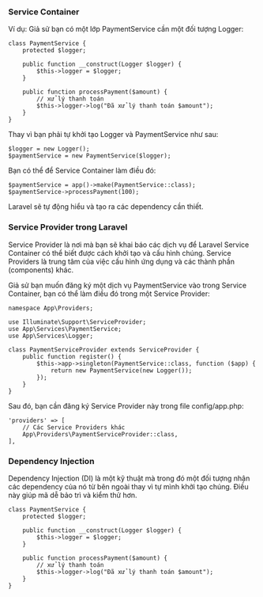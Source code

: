 ### Service Container
Ví dụ:
Giả sử bạn có một lớp PaymentService cần một đối tượng Logger:

```
class PaymentService {
    protected $logger;

    public function __construct(Logger $logger) {
        $this->logger = $logger;
    }

    public function processPayment($amount) {
        // xử lý thanh toán
        $this->logger->log("Đã xử lý thanh toán $amount");
    }
}
```
Thay vì bạn phải tự khởi tạo Logger và PaymentService như sau:

```
$logger = new Logger();
$paymentService = new PaymentService($logger);
```

Bạn có thể để Service Container làm điều đó:
```
$paymentService = app()->make(PaymentService::class);
$paymentService->processPayment(100);
```
Laravel sẽ tự động hiểu và tạo ra các dependency cần thiết.

### Service Provider trong Laravel
Service Provider là nơi mà bạn sẽ khai báo các dịch vụ để Laravel Service Container có thể biết được cách khởi tạo và cấu hình chúng. Service Providers là trung tâm của việc cấu hình ứng dụng và các thành phần (components) khác.

Giả sử bạn muốn đăng ký một dịch vụ PaymentService vào trong Service Container, bạn có thể làm điều đó trong một Service Provider:
```
namespace App\Providers;

use Illuminate\Support\ServiceProvider;
use App\Services\PaymentService;
use App\Services\Logger;

class PaymentServiceProvider extends ServiceProvider {
    public function register() {
        $this->app->singleton(PaymentService::class, function ($app) {
            return new PaymentService(new Logger());
        });
    }
}

```
Sau đó, bạn cần đăng ký Service Provider này trong file config/app.php:
```
'providers' => [
    // Các Service Providers khác
    App\Providers\PaymentServiceProvider::class,
],

```

### Dependency Injection
Dependency Injection (DI) là một kỹ thuật mà trong đó một đối tượng nhận các dependency của nó từ bên ngoài thay vì tự mình khởi tạo chúng. Điều này giúp mã dễ bảo trì và kiểm thử hơn.

```
class PaymentService {
    protected $logger;

    public function __construct(Logger $logger) {
        $this->logger = $logger;
    }

    public function processPayment($amount) {
        // xử lý thanh toán
        $this->logger->log("Đã xử lý thanh toán $amount");
    }
}

```